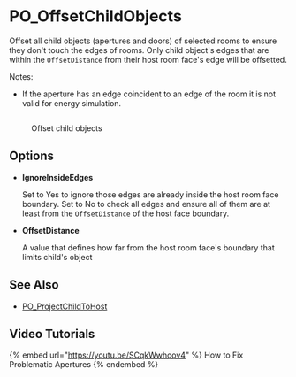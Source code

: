 # PO\_OffsetChildObjects

Offset all child objects (apertures and doors) of selected rooms to ensure they don't touch the edges of rooms. Only child object's edges that are within the `OffsetDistance` from their host room face's edge will be offsetted.

Notes:

* If the aperture has an edge coincident to an edge of the room it is not valid for energy simulation.

<figure><img src="https://user-images.githubusercontent.com/2915573/209991804-5ec0fb4a-512d-462c-9aec-ca76ef768726.gif" alt=""><figcaption><p>Offset child objects</p></figcaption></figure>

## Options

*   **IgnoreInsideEdges**

    Set to Yes to ignore those edges are already inside the host room face boundary. Set to No to check all edges and ensure all of them are at least from the `OffsetDistance` of the host face boundary.
*   **OffsetDistance**

    A value that defines how far from the host room face's boundary that limits child's object

## See Also

* [PO\_ProjectChildToHost](po_projectchildtohost.md)

## Video Tutorials

{% embed url="https://youtu.be/SCqkWwhoov4" %}
How to Fix Problematic Apertures
{% endembed %}
